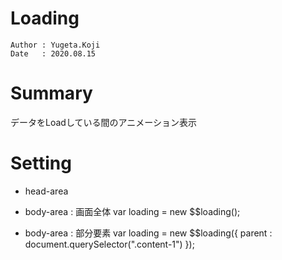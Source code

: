 Loading
==
```
Author : Yugeta.Koji
Date   : 2020.08.15
```

# Summary
データをLoadしている間のアニメーション表示


# Setting
  -  head-area
  <script src="../src/loading.js"></script>

  - body-area : 画面全体
  var loading = new $$loading();

  - body-area : 部分要素
  var loading = new $$loading({
    parent : document.querySelector(".content-1")
  });


